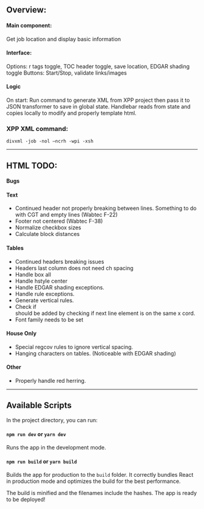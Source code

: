 ## Overview:
#### Main component:
Get job location and display basic information
    
#### Interface:
Options: r tags toggle, TOC header toggle, save location, EDGAR shading toggle
Buttons: Start/Stop, validate links/images

#### Logic
On start: Run command to generate XML from XPP project then pass it to JSON transformer to save in global state. Handlebar reads from state and copies locally to modify and properly template html.

### XPP XML command:
`divxml -job -nol –ncrh -wpi -xsh`

***

## HTML TODO:

#### Bugs


#### Text
- Continued header not properly breaking between lines. Something to do with CGT and empty lines (Wabtec F-22)
- Footer not centered (Wabtec F-38)
- Normalize checkbox sizes
- Calculate block distances

#### Tables
- Continued headers breaking issues
- Headers last column does not need ch spacing
- Handle box all
- Handle hstyle center
- Handle EDGAR shading exceptions.
- Handle rule exceptions.
- Generate vertical rules.
- Check if <br> should be added by checking if next line element is on the same x cord.
- Font family needs to be set

#### House Only
- Special regcov rules to ignore vertical spacing.
- Hanging characters on tables. (Noticeable with EDGAR shading)

#### Other
- Properly handle red herring.

***

## Available Scripts
In the project directory, you can run:

#### `npm run dev` or `yarn dev`
Runs the app in the development mode.

#### `npm run build` or `yarn build`
Builds the app for production to the `build` folder.
It correctly bundles React in production mode and optimizes the build for the best performance.

The build is minified and the filenames include the hashes.
The app is ready to be deployed!

